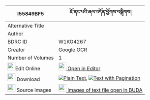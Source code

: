 |I55849BF5|ཇོ་ནང་པའི་ཞལ་འདོན་ཕྱོགས་བསྒྲིགས། 
| --- | --- 
|Alternative Title |
|Author | 
|BDRC ID | W1KG4267
|Creator | Google OCR
|Number of Volumes| 1
|<img width="25" src="https://img.icons8.com/color/25/000000/edit-property.png">Edit Online| [<img width="25" src="https://avatars.githubusercontent.com/u/45091458?s=200&v=4"> Open in Editor](http://editor.openpecha.org/I55849BF5)
|<img width="25" src="https://img.icons8.com/fluent/48/000000/download-2.png"/>  Download | [![](https://img.icons8.com/color/20/000000/txt.png)Plain Text](https://github.com/Openpecha/I55849BF5/releases/download/v1/jo_nangpa_i_shyaldon_chok_drik_plain_I55849BF5.zip), [![](https://img.icons8.com/color/20/000000/txt.png)Text with Pagination](https://github.com/Openpecha/I55849BF5/releases/download/v1/jo_nangpa_i_shyaldon_chok_drik_pages_I55849BF5.zip)
|<img width="25" src="https://img.icons8.com/plasticine/100/000000/pictures-folder.png"/>  Source Images | [<img width="25" src="https://library.bdrc.io/icons/BUDA-small.svg"> Images of text file open in BUDA](https://library.bdrc.io/show/bdr:W1KG4267)